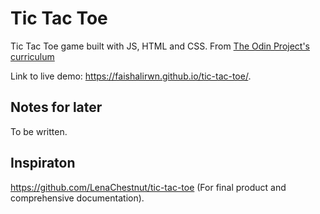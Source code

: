 # Tic Tac Toe
Tic Tac Toe game built with JS, HTML and CSS.
From [The Odin Project's](https://www.theodinproject.com/) [curriculum](https://www.theodinproject.com/lessons/tic-tac-toe-javascript)

Link to live demo: https://faishalirwn.github.io/tic-tac-toe/.

## Notes for later
To be written.

## Inspiraton
https://github.com/LenaChestnut/tic-tac-toe (For final product and comprehensive documentation).